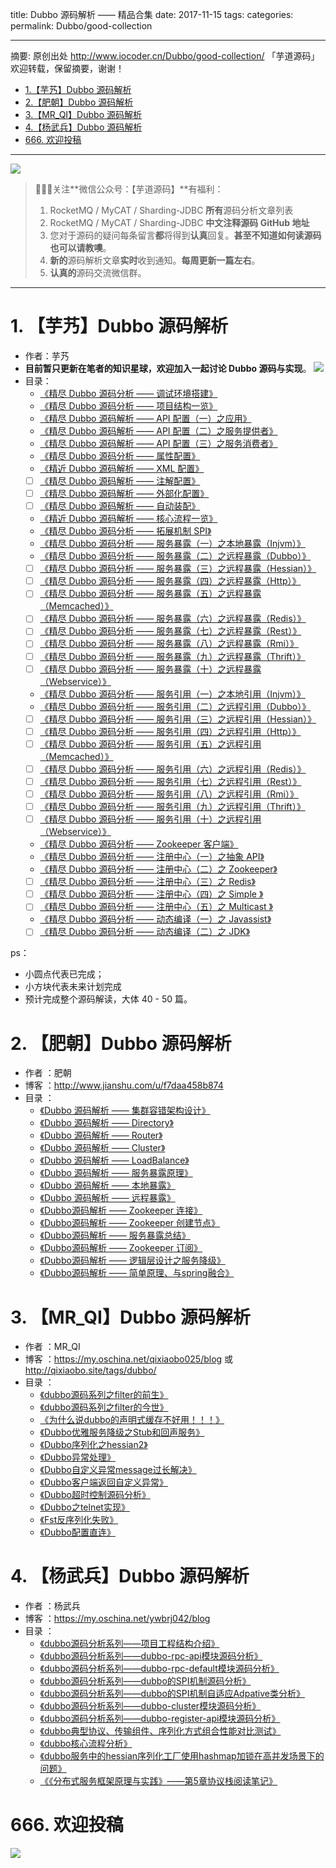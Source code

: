 title: Dubbo 源码解析 —— 精品合集
date: 2017-11-15
tags:
categories:
permalink: Dubbo/good-collection

-------

摘要: 原创出处 http://www.iocoder.cn/Dubbo/good-collection/ 「芋道源码」欢迎转载，保留摘要，谢谢！

- [1.【芋艿】Dubbo 源码解析](http://www.iocoder.cn/Dubbo/good-collection/)
- [2.【肥朝】Dubbo 源码解析](http://www.iocoder.cn/Dubbo/good-collection/)
- [3.【MR_QI】Dubbo 源码解析](http://www.iocoder.cn/Dubbo/good-collection/)
- [4.【杨武兵】Dubbo 源码解析](http://www.iocoder.cn/Dubbo/good-collection/)
- [666. 欢迎投稿](http://www.iocoder.cn/Dubbo/good-collection/)

-------

![](http://www.iocoder.cn/images/common/wechat_mp_2017_07_31.jpg)

> 🙂🙂🙂关注**微信公众号：【芋道源码】**有福利：
> 1. RocketMQ / MyCAT / Sharding-JDBC **所有**源码分析文章列表
> 2. RocketMQ / MyCAT / Sharding-JDBC **中文注释源码 GitHub 地址**
> 3. 您对于源码的疑问每条留言**都**将得到**认真**回复。**甚至不知道如何读源码也可以请教噢**。
> 4. **新的**源码解析文章**实时**收到通知。**每周更新一篇左右**。  
> 5. **认真的**源码交流微信群。

-------

# 1. 【芋艿】Dubbo 源码解析

* 作者：芋艿
* **目前暂只更新在笔者的知识星球，欢迎加入一起讨论 Dubbo 源码与实现**。  ![](http://www.iocoder.cn/images/common/zsxq/01.png)
* 目录：
    * [《精尽 Dubbo 源码分析 —— 调试环境搭建》](https://t.zsxq.com/NFuv3jq)
    * [《精尽 Dubbo 源码分析 —— 项目结构一览》](https://t.zsxq.com/NFuv3jq)
    * [《精尽 Dubbo 源码解析 —— API 配置（一）之应用》](https://t.zsxq.com/NFuv3jq)
    * [《精尽 Dubbo 源码解析 —— API 配置（二）之服务提供者》](https://t.zsxq.com/NFuv3jq)
    * [《精尽 Dubbo 源码解析 —— API 配置（三）之服务消费者》](https://t.zsxq.com/NFuv3jq)
    * [《精尽 Dubbo 源码分析 —— 属性配置》](https://t.zsxq.com/NFuv3jq)
    * [《精近 Dubbo 源码解析 —— XML 配置》](https://t.zsxq.com/NFuv3jq)
    * [ ] [《精尽 Dubbo 源码解析 —— 注解配置》](https://t.zsxq.com/NFuv3jq)
    * [ ] [《精尽 Dubbo 源码解析 —— 外部化配置》](https://t.zsxq.com/NFuv3jq)
    * [ ] [《精尽 Dubbo 源码解析 —— 自动装配》](https://t.zsxq.com/NFuv3jq)
    * [《精近 Dubbo 源码解析 —— 核心流程一览》](https://t.zsxq.com/NFuv3jq)
    * [《精尽 Dubbo 源码分析 —— 拓展机制 SPI》](https://t.zsxq.com/NFuv3jq)
    * [《精尽 Dubbo 源码分析 —— 服务暴露（一）之本地暴露（Injvm）》](https://t.zsxq.com/NFuv3jq)
    * [《精尽 Dubbo 源码分析 —— 服务暴露（二）之远程暴露（Dubbo）》](https://t.zsxq.com/NFuv3jq)
    * [ ] [《精尽 Dubbo 源码分析 —— 服务暴露（三）之远程暴露（Hessian）》](https://t.zsxq.com/NFuv3jq)
    * [ ] [《精尽 Dubbo 源码分析 —— 服务暴露（四）之远程暴露（Http）》](https://t.zsxq.com/NFuv3jq)
    * [ ] [《精尽 Dubbo 源码分析 —— 服务暴露（五）之远程暴露（Memcached）》](https://t.zsxq.com/NFuv3jq)
    * [ ] [《精尽 Dubbo 源码分析 —— 服务暴露（六）之远程暴露（Redis）》](https://t.zsxq.com/NFuv3jq)
    * [ ] [《精尽 Dubbo 源码分析 —— 服务暴露（七）之远程暴露（Rest）》](https://t.zsxq.com/NFuv3jq)
    * [ ] [《精尽 Dubbo 源码分析 —— 服务暴露（八）之远程暴露（Rmi）》](https://t.zsxq.com/NFuv3jq)
    * [ ] [《精尽 Dubbo 源码分析 —— 服务暴露（九）之远程暴露（Thrift）》](https://t.zsxq.com/NFuv3jq)
    * [ ] [《精尽 Dubbo 源码分析 —— 服务暴露（十）之远程暴露（Webservice）》](https://t.zsxq.com/NFuv3jq)
    * [《精尽 Dubbo 源码分析 —— 服务引用（一）之本地引用（Injvm）》](https://t.zsxq.com/NFuv3jq)
    * [《精尽 Dubbo 源码分析 —— 服务引用（二）之远程引用（Dubbo）》](https://t.zsxq.com/NFuv3jq)
    * [ ] [《精尽 Dubbo 源码分析 —— 服务引用（三）之远程引用（Hessian）》](https://t.zsxq.com/NFuv3jq)
    * [ ] [《精尽 Dubbo 源码分析 —— 服务引用（四）之远程引用（Http）》](https://t.zsxq.com/NFuv3jq)
    * [ ] [《精尽 Dubbo 源码分析 —— 服务引用（五）之远程引用（Memcached）》](https://t.zsxq.com/NFuv3jq)
    * [ ] [《精尽 Dubbo 源码分析 —— 服务引用（六）之远程引用（Redis）》](https://t.zsxq.com/NFuv3jq)
    * [ ] [《精尽 Dubbo 源码分析 —— 服务引用（七）之远程引用（Rest）》](https://t.zsxq.com/NFuv3jq)
    * [ ] [《精尽 Dubbo 源码分析 —— 服务引用（八）之远程引用（Rmi）》](https://t.zsxq.com/NFuv3jq)
    * [ ] [《精尽 Dubbo 源码分析 —— 服务引用（九）之远程引用（Thrift）》](https://t.zsxq.com/NFuv3jq)
    * [ ] [《精尽 Dubbo 源码分析 —— 服务引用（十）之远程引用（Webservice）》](https://t.zsxq.com/NFuv3jq)
    * [《精尽 Dubbo 源码分析 —— Zookeeper 客户端》](https://t.zsxq.com/NFuv3jq)
    * [《精尽 Dubbo 源码分析 —— 注册中心（一）之抽象 API》](https://t.zsxq.com/NFuv3jq)
    * [《精尽 Dubbo 源码分析 —— 注册中心（二）之 Zookeeper》](https://t.zsxq.com/NFuv3jq)
    * [ ] [《精尽 Dubbo 源码分析 —— 注册中心（三）之 Redis》](https://t.zsxq.com/NFuv3jq)
    * [ ] [《精尽 Dubbo 源码分析 —— 注册中心（四）之 Simple 》](https://t.zsxq.com/NFuv3jq)
    * [ ] [《精尽 Dubbo 源码分析 —— 注册中心（五）之 Multicast 》](https://t.zsxq.com/NFuv3jq)
    * [《精尽 Dubbo 源码分析 —— 动态编译（一）之 Javassist》](https://t.zsxq.com/NFuv3jq)
    * [ ] [《精尽 Dubbo 源码分析 —— 动态编译（二）之 JDK》](https://t.zsxq.com/NFuv3jq)

ps：

* 小圆点代表已完成；
* 小方块代表未来计划完成
* 预计完成整个源码解读，大体 40 - 50 篇。

# 2. 【肥朝】Dubbo 源码解析

* 作者 ：肥朝
* 博客 ：http://www.jianshu.com/u/f7daa458b874
* 目录 ：
    * [《Dubbo 源码解析 —— 集群容错架构设计》](https://mp.weixin.qq.com/s?__biz=MzUzMTA2NTU2Ng==&mid=2247483767&idx=1&sn=faf031cdc362599276d3cc58598dd51d&chksm=fa497ec6cd3ef7d0729f6dff9baa116b91dfa6624ffac618620d46558d1d23afeb4b9cf789d2#rd) 
    * [《Dubbo 源码解析 —— Directory》](https://mp.weixin.qq.com/s?__biz=MzUzMTA2NTU2Ng==&mid=2247483776&idx=1&sn=0410235af44b2991c163cfdfefeb26e4&chksm=fa497e31cd3ef727d30b1000a6e805c1c69fe65aef5b771d93b5283be4141850d234d5d765c0#rd)
    * [《Dubbo 源码解析 —— Router》](https://mp.weixin.qq.com/s?__biz=MzUzMTA2NTU2Ng==&mid=2247483785&idx=1&sn=a858a8cef7ecd86ac966138bfc28e6e0&chksm=fa497e38cd3ef72e3a16ef1c7294c379c73785de6e64388ec3e82986eda9bb4dfffbbb29b81e#rd)
    * [《Dubbo 源码解析 —— Cluster》](https://mp.weixin.qq.com/s?__biz=MzUzMTA2NTU2Ng==&mid=2247483794&idx=1&sn=02f1685fc1b0d32e3490d4d7536d6a6e&chksm=fa497e23cd3ef7351e30893cc79205fd684f69d1643056342b16dcdd20ac0293d1bcbaae60ab#rd)
    * [《Dubbo 源码解析 —— LoadBalance》](https://mp.weixin.qq.com/s?__biz=MzUzMTA2NTU2Ng==&mid=2247483815&idx=1&sn=9829fd2fe1eb03b1266f03415d1d305f&chksm=fa497e16cd3ef7005df4713fcaa7394022b268752ab0ac66fc15fff5c49e7c920fa6d5cebd33#rd)
    * [《Dubbo 源码解析 —— 服务暴露原理》](https://mp.weixin.qq.com/s?__biz=MzUzMTA2NTU2Ng==&mid=2247483828&idx=1&sn=cf831fe49cad554b82e2add9b08dcf97&chksm=fa497e05cd3ef71365d1633fe3b3a2b81a929dafbdab510e4ed9a03bb43e4937a403fa25cac6#rd)
    * [《Dubbo 源码解析 —— 本地暴露》](https://mp.weixin.qq.com/s?__biz=MzUzMTA2NTU2Ng==&mid=2247483861&idx=1&sn=045bb16117e6175d9e6310905aa04405&chksm=fa497e64cd3ef7725e351efa3e35934caf46f109569fc97ce1cab77ba6460ca06519d3d6b8c7#rd)
    * [《Dubbo 源码解析 —— 远程暴露》](https://mp.weixin.qq.com/s?__biz=MzUzMTA2NTU2Ng==&mid=2247483887&idx=1&sn=f63868d98907959a2aea17f55d4fe0aa&chksm=fa497e5ecd3ef748cecd9641c034136b2e4502ba746d5d2dd6c95547bc73a1410377bb81eae2#rd)
    * [《Dubbo源码解析 —— Zookeeper 连接》](https://mp.weixin.qq.com/s?__biz=MzUzMTA2NTU2Ng==&mid=2247483909&idx=1&sn=7274f1e44d180f138a9e57c9ebd712e7&chksm=fa497db4cd3ef4a215b5109dec6a1269eae7207543640c997ead58fb15427c33c7e216ea152f#rd)
    * [《Dubbo源码解析 —— Zookeeper 创建节点》](https://mp.weixin.qq.com/s?__biz=MzUzMTA2NTU2Ng==&mid=2247483934&idx=1&sn=f22159486d50ee20f1d5400c3e70e51a&chksm=fa497dafcd3ef4b9aca5e3608ba7cfcd6dc28220e62030c97c1b091225ba84184df296ce5f09#rd)
    * [《Dubbo源码解析 —— 服务暴露总结》](https://mp.weixin.qq.com/s?__biz=MzUzMTA2NTU2Ng==&mid=2247483961&idx=1&sn=1c26d1ee5280175ad1663e0c90f71cb5&chksm=fa497d88cd3ef49e310bcd3ac0bdb8a408504d3643975238816328066d88e787eac358adfc03#rd)
    * [《Dubbo源码解析 —— Zookeeper 订阅》](https://mp.weixin.qq.com/s?__biz=MzUzMTA2NTU2Ng==&mid=2247484014&idx=1&sn=0b2e2efec6668d33166aca571add19da&chksm=fa497ddfcd3ef4c96d8a002ecd83b28660dddb7675b2177106aea1966e3c8ae78c04e01acc69#rd)
    * [《Dubbo源码解析 —— 逻辑层设计之服务降级》](https://mp.weixin.qq.com/s?__biz=MzUzMTA2NTU2Ng==&mid=2247484096&idx=1&sn=c6bf3c48ca3c95949fea5816dbdfa50c&chksm=fa497d71cd3ef467fba2578dab66a965b9e7c4f82bf7072f7179a3424e08eb993ddc5660a2d7#rd)
    * [《Dubbo源码解析 —— 简单原理、与spring融合》]()

# 3. 【MR_QI】Dubbo 源码解析

* 作者 ：MR_QI
* 博客 ：https://my.oschina.net/qixiaobo025/blog 或 http://qixiaobo.site/tags/dubbo/
* 目录 ：
    * [《dubbo源码系列之filter的前生》](https://my.oschina.net/qixiaobo025/blog/995254)
    * [《dubbo源码系列之filter的今世》](https://my.oschina.net/qixiaobo025/blog/995281)
    * [《为什么说dubbo的声明式缓存不好用！！！》](https://my.oschina.net/qixiaobo025/blog/995772)
    * [《Dubbo优雅服务降级之Stub和回声服务》](https://my.oschina.net/qixiaobo025/blog/1014845)
    * [《Dubbo序列化之hessian2》](https://my.oschina.net/qixiaobo025/blog/1073902)
    * [《Dubbo异常处理》](https://my.oschina.net/qixiaobo025/blog/1142720)
    * [《Dubbo自定义异常message过长解决》](https://my.oschina.net/qixiaobo025/blog/1153876)
    * [《Dubbo客户端返回自定义异常》](https://my.oschina.net/qixiaobo025/blog/1154492)
    * [《Dubbo超时控制源码分析》](https://my.oschina.net/qixiaobo025/blog/1186779)
    * [《Dubbo之telnet实现》](https://my.oschina.net/qixiaobo025/blog/1417321)
    * [《Fst反序列化失败》](https://my.oschina.net/qixiaobo025/blog/1519566)
    * [《Dubbo配置直连》](https://my.oschina.net/qixiaobo025/blog/1527009)
    
# 4. 【杨武兵】Dubbo 源码解析

* 作者 ：杨武兵
* 博客 ：https://my.oschina.net/ywbrj042/blog
* 目录 ：
    * [《dubbo源码分析系列——项目工程结构介绍》](https://my.oschina.net/ywbrj042/blog/683515)
    * [《dubbo源码分析系列——dubbo-rpc-api模块源码分析》](https://my.oschina.net/ywbrj042/blog/683719)
    * [《dubbo源码分析系列——dubbo-rpc-default模块源码分析》](https://my.oschina.net/ywbrj042/blog/684718)
    * [《dubbo源码分析系列——dubbo的SPI机制源码分析》](https://my.oschina.net/ywbrj042/blog/687443)
    * [《dubbo源码分析系列——dubbo的SPI机制自适应Adpative类分析》](https://my.oschina.net/ywbrj042/blog/688042)
    * [《dubbo源码分析系列——dubbo-cluster模块源码分析》](https://my.oschina.net/ywbrj042/blog/689818)
    * [《dubbo源码分析系列——dubbo-register-api模块源码分析》](https://my.oschina.net/ywbrj042/blog/690342)
    * [《dubbo典型协议、传输组件、序列化方式组合性能对比测试》](https://my.oschina.net/ywbrj042/blog/690691)
    * [《dubbo核心流程分析》](https://my.oschina.net/ywbrj042/blog/702521)
    * [《dubbo服务中的hessian序列化工厂使用hashmap加锁在高并发场景下的问题》](https://my.oschina.net/ywbrj042/blog/466151)
    * [《《分布式服务框架原理与实践》——第5章协议栈阅读笔记》](https://my.oschina.net/ywbrj042/blog/713403)

# 666. 欢迎投稿

![](http://www.iocoder.cn/images/common/zsxq/01.png)

